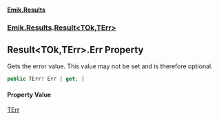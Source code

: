 #### [Emik.Results](index.md 'index')
### [Emik.Results](Emik.Results.md 'Emik.Results').[Result&lt;TOk,TErr&gt;](Result{TOk,TErr}.md 'Emik.Results.Result<TOk,TErr>')

## Result<TOk,TErr>.Err Property

Gets the error value. This value may not be set and is therefore optional.

```csharp
public TErr? Err { get; }
```

#### Property Value
[TErr](Result{TOk,TErr}.md#Emik.Results.Result_TOk,TErr_.TErr 'Emik.Results.Result<TOk,TErr>.TErr')